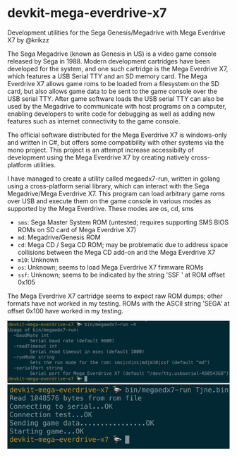 # devkit-mega-everdrive-x7
Development utilities for the Sega Genesis/Megadrive with Mega Everdrive X7 by @krikzz

The Sega Megadrive (known as Genesis in US) is a video game console released by Sega in 1988. Modern development cartridges have been developed for the system, and one such cartridge is the Mega Everdrive X7, which features a USB Serial TTY and an SD memory card. The Mega Everdrive X7 allows game roms to be loaded from a filesystem on the SD card, but also allows game data to be sent to the game console over the USB serial TTY. After game software loads the USB serial TTY can also be used by the Megadrive to communicate with host programs on a computer, enabling developers to write code for debugging as well as adding new features such as internet connectivity to the game console.

The official software distributed for the Mega Everdrive X7 is windows-only and written in C#, but offers some compatibility with other systems via the mono project. This project is an attempt increase accessibilty of development using the Mega Everdrive X7 by creating natively cross-platform utilities.

I have managed to create a utility called megaedx7-run, written in golang using a cross-platform serial library, which can interact with the Sega Megadrive/Mega Everdrive X7. This program can load arbitrary game roms over USB and execute them on the game console in various modes as supported by the Mega Everdrive. These modes are os, cd, sms
* `sms`: Sega Master System ROM (untested; requires supporting SMS BIOS ROMs on SD card of Mega Everdrive X7)
* `md`: Megadrive/Genesis ROM
* `cd`: Mega CD / Sega CD ROM; may be problematic due to address space collisions between the Mega CD add-on and the Mega Everdrive X7 
* `m10`: Unknown
* `os`: Unknown; seems to load Mega Everdrive X7 firmware ROMs
* `ssf`: Unknown; seems to be indicated by the string 'SSF ' at ROM offset 0x105

The Mega Everdrive X7 cartridge seems to expect raw ROM dumps; other formats have not worked in my testing. ROMs with the ASCII string 'SEGA' at offset 0x100 have worked in my testing.

![megaedx7-run usage](images/megaedx7-help.png?raw=true)
![megaedx7-run example](images/megaedx7-run-cmd.png?raw=true)

